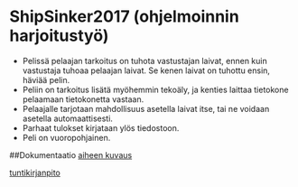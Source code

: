 # ShipSinker2017 (ohjelmoinnin harjoitustyö)





- Pelissä pelaajan tarkoitus on tuhota vastustajan laivat, ennen kuin vastustaja tuhoaa pelaajan laivat. Se kenen laivat on tuhottu ensin, häviää pelin.
- Peliin on tarkoitus lisätä myöhemmin tekoäly, ja kenties laittaa tietokone pelaamaan tietokonetta vastaan.
- Pelaajalle tarjotaan mahdollisuus asetella laivat itse, tai ne voidaan asetella automaattisesti.
- Parhaat tulokset kirjataan ylös tiedostoon.
- Peli on vuoropohjainen.

##Dokumentaatio
[aiheen kuvaus](dokumentaatio/aiheenKuvausJaRakenne.md)

[tuntikirjanpito](dokumentaatio/tuntikirjanpito.md)
